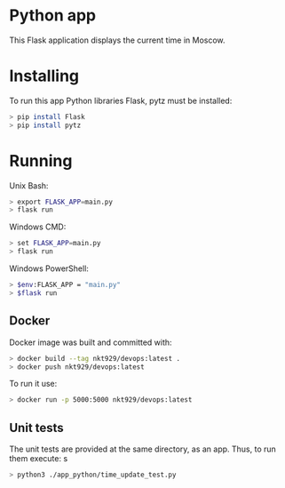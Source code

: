 # Python app

This Flask application displays the current time in Moscow. 

# Installing

To run this app Python libraries Flask, pytz must be installed:
```bash
> pip install Flask
> pip install pytz
```
# Running

Unix Bash:
```bash
> export FLASK_APP=main.py
> flask run
```
Windows CMD:
```bash
> set FLASK_APP=main.py 
> flask run
```
Windows PowerShell:
```bash
> $env:FLASK_APP = "main.py"
> $flask run
```

## Docker
Docker image was built and committed with:
```bash
> docker build --tag nkt929/devops:latest .
> docker push nkt929/devops:latest         
```

To run it use:
```bash
> docker run -p 5000:5000 nkt929/devops:latest
```

## Unit tests

The unit tests are provided at the same directory, as an app.
Thus, to run them execute:
s
```bash
> python3 ./app_python/time_update_test.py
```